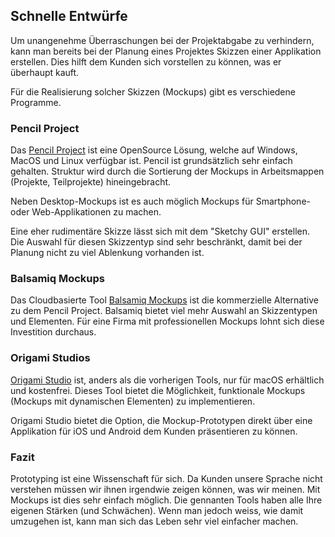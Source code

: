 ## Schnelle Entwürfe
Um unangenehme Überraschungen bei der Projektabgabe zu verhindern, kann man bereits bei der Planung eines Projektes Skizzen einer Applikation erstellen. Dies hilft dem Kunden sich vorstellen zu können, was er überhaupt kauft.


Für die Realisierung solcher Skizzen (Mockups) gibt es verschiedene Programme.





### Pencil Project
Das [Pencil Project](https://pencil.evolus.vn/) ist eine OpenSource Lösung, welche auf Windows, MacOS und Linux verfügbar ist. Pencil ist grundsätzlich sehr einfach gehalten. Struktur wird durch die Sortierung der Mockups in Arbeitsmappen (Projekte, Teilprojekte) hineingebracht.


Neben Desktop-Mockups ist es auch möglich Mockups für Smartphone- oder Web-Applikationen zu machen.


Eine eher rudimentäre Skizze lässt sich mit dem "Sketchy GUI" erstellen. Die Auswahl für diesen Skizzentyp sind sehr beschränkt, damit bei der Planung nicht zu viel Ablenkung vorhanden ist.





### Balsamiq Mockups
Das Cloudbasierte Tool [Balsamiq Mockups](https://balsamiq.cloud) ist die kommerzielle Alternative zu dem Pencil Project. Balsamiq bietet viel mehr Auswahl an Skizzentypen und Elementen. Für eine Firma mit professionellen Mockups lohnt sich diese Investition durchaus.





### Origami Studios
[Origami Studio](https://origami.design/) ist, anders als die vorherigen Tools, nur für macOS erhältlich und kostenfrei. Dieses Tool bietet die Möglichkeit, funktionale Mockups (Mockups mit dynamischen Elementen) zu implementieren.


Origami Studio bietet die Option, die Mockup-Prototypen direkt über eine Applikation für iOS und Android dem Kunden präsentieren zu können.





### Fazit
Prototyping ist eine Wissenschaft für sich. Da Kunden unsere Sprache nicht verstehen müssen wir ihnen irgendwie zeigen können, was wir meinen. Mit Mockups ist dies sehr einfach möglich. Die gennanten Tools haben alle Ihre eigenen Stärken (und Schwächen). Wenn man jedoch weiss, wie damit umzugehen ist, kann man sich das Leben sehr viel einfacher machen.



